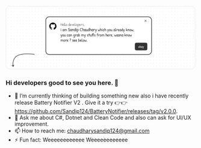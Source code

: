 
[![Hello Developers](GithubBanner.png)](https://sandip124.com.np)  

### Hi developers good to see you here. 👋
- 🔭 I’m currently thinking of building something new also i have recently release Battery Notifier V2 . Give it a try 👉👉 https://github.com/Sandip124/BatteryNotifier/releases/tag/v2.0.0.
- 💬 Ask me about C#, Dotnet and Clean Code and also can ask for UI/UX improvement.
- 📫 How to reach me: chaudharysandip124@gmail.com
- ⚡ Fun fact: Weeeeeeeeeeee Weeeeeeeeeeee


